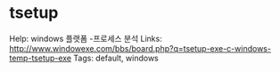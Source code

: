 # tsetup

Help: windows 플랫폼
-프로세스 분석
Links: http://www.windowexe.com/bbs/board.php?q=tsetup-exe-c-windows-temp-tsetup-exe
Tags: default, windows